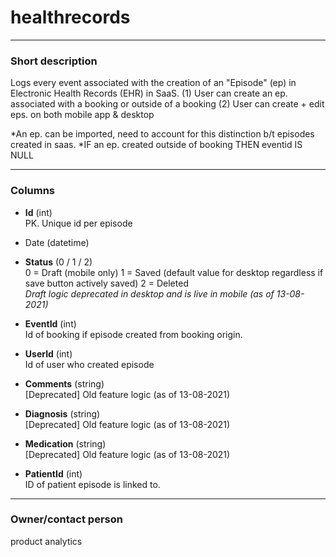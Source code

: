 # healthrecords


---
### Short description

Logs every event associated with the creation of an "Episode" (ep) in Electronic Health Records (EHR) in SaaS.
(1) User can create an ep. associated with a booking or outside of a booking
(2) User can create + edit eps. on both mobile app & desktop

*An ep. can be imported, need to account for this distinction b/t episodes created in saas.
*IF an ep. created outside of booking THEN eventid IS NULL


---
### Columns
- **Id** (int)<br>
PK. Unique id per episode<br>
- Date (datetime)<br>

- **Status** (0 / 1 / 2)<br>
0 = Draft (mobile only)
1 = Saved (default value for desktop regardless if save button actively saved)
2 = Deleted<br>
*Draft logic deprecated in desktop and is live in mobile (as of 13-08-2021)*<br>
- **EventId** (int)<br>
Id of booking if episode created from booking origin.<br>
- **UserId** (int)<br>
Id of user who created episode<br>
- **Comments** (string)<br>
[Deprecated] Old feature logic (as of 13-08-2021)<br>
- **Diagnosis** (string)<br>
[Deprecated] Old feature logic (as of 13-08-2021)<br>
- **Medication** (string)<br>
[Deprecated] Old feature logic (as of 13-08-2021)<br>
- **PatientId** (int)<br>
ID of patient episode is linked to.<br>

---
### Owner/contact person
product analytics
